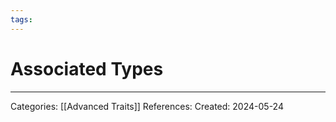 ```yaml
---
tags:
---
```

# Associated Types


---
Categories: [[Advanced Traits]]
References:
Created: 2024-05-24
